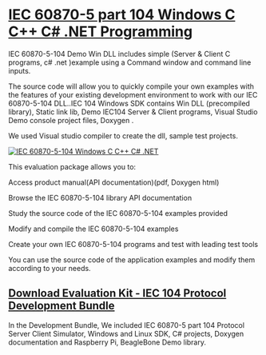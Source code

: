 # [IEC 60870-5 part 104 Windows C C++ C# .NET Programming](http://www.freyrscada.com/iec-60870-5-104-Windows-Software-Development-Kit(SDK).php)


IEC 60870-5-104 Demo Win DLL includes simple (Server & Client C programs, c# .net )example using a Command window and command line inputs.

The source code will allow you to quickly compile your own examples with the features of your existing development environment to work with our IEC 60870-5-104 DLL..IEC 104 Windows SDK contains Win DLL (precompiled library), Static link lib, Demo IEC104 Server & Client programs, Visual Studio Demo console project files, Doxygen .

We used Visual studio compiler to create the dll, sample test projects.


[![IEC 60870-5-104 Windows C C++ C# .NET](https://www.freyrscada.com/images/104w320x220_win_sdk.jpg)](http://www.freyrscada.com/iec-60870-5-104-Windows-Software-Development-Kit(SDK).php)


This evaluation package allows you to:

Access product manual(API documentation)(pdf, Doxygen html)

Browse the IEC 60870-5-104 library API documentation

Study the source code of the IEC 60870-5-104 examples provided

Modify and compile the IEC 60870-5-104 examples

Create your own IEC 60870-5-104 programs and test with leading test tools

You can use the source code of the application examples and modify them according to your needs.




## [Download Evaluation Kit - IEC 104 Protocol Development Bundle](http://www.freyrscada.com/iec-60870-5-104.php#Download-IEC60870-5-104-Development-Bundle)

In the Development Bundle, We included IEC 60870-5 part 104 Protocol Server  Client Simulator, Windows and Linux SDK, C# projects, Doxygen documentation and Raspberry Pi, BeagleBone Demo library.
